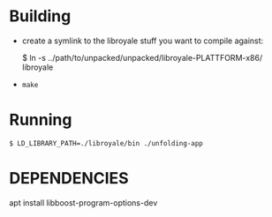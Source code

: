 

# Building

- create a symlink to the libroyale stuff you want to compile against:

	$ ln -s ../path/to/unpacked/unpacked/libroyale-PLATTFORM-x86/ libroyale

- `make`

# Running

	$ LD_LIBRARY_PATH=./libroyale/bin ./unfolding-app

# DEPENDENCIES

apt install libboost-program-options-dev
